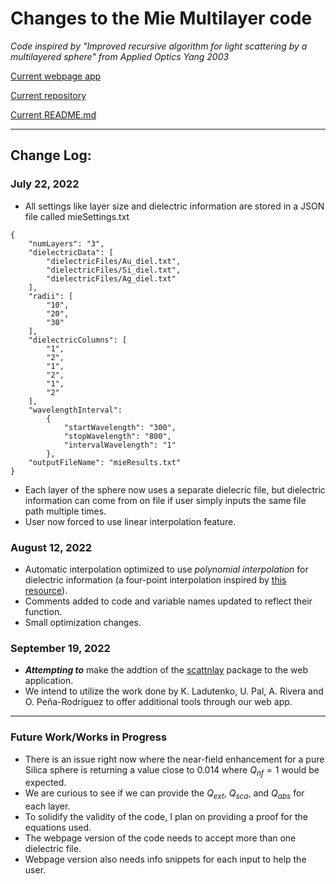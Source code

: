 # Changes to the Mie Multilayer code

*Code inspired by "Improved recursive algorithm for light scattering by a multilayered sphere" from Applied Optics Yang 2003*

[Current webpage app](http://ywangcomp.org/multilayer.html)

[Current repository](https://github.com/kombatEldridge/mieMultilayer/blob/194876399626b4e6be7a885a2d7a52cd65974582/mieMultilayer.py)

[Current README.md](https://kombateldridge.github.io/2022/07/22/Mie-Multilayer-Jupyter-Notebook.html)

---

## Change Log:

### July 22, 2022    

* All settings like layer size and dielectric information are stored in a JSON file called mieSettings.txt


```
{
    "numLayers": "3",
    "dielectricData": [
        "dielectricFiles/Au_diel.txt",
        "dielectricFiles/Si_diel.txt",
        "dielectricFiles/Ag_diel.txt"
    ],
    "radii": [
        "10",
        "20",
        "30"
    ],
    "dielectricColumns": [
        "1",
        "2",
        "1",
        "2",
        "1",
        "2"
    ],
    "wavelengthInterval": 
        {
            "startWavelength": "300",
            "stopWavelength": "800",
            "intervalWavelength": "1"
        },
    "outputFileName": "mieResults.txt"
}
```

* Each layer of the sphere now uses a separate dielecric file, but dielectric information can come from on file if user simply inputs the same file path multiple times.
* User now forced to use linear interpolation feature.

### August 12, 2022    

* Automatic interpolation optimized to use *polynomial interpolation* for dielectric information (a four-point interpolation inspired by [this resource](https://www.appstate.edu/~grayro/comphys/lecture4_11.pdf)).
* Comments added to code and variable names updated to reflect their function.
* Small optimization changes.

### September 19, 2022

* ***Attempting to*** make the addtion of the [scattnlay](https://github.com/ovidiopr/scattnlay) package to the web application.
* We intend to utilize the work done by K. Ladutenko, U. Pal, A. Rivera and O. Peña-Rodríguez to offer additional tools through our web app.

---

### Future Work/Works in Progress
    
* There is an issue right now where the near-field enhancement for a pure Silica sphere is returning a value close to $0.014$ where $Q_{nf}=1$ would be expected.
* We are curious to see if we can provide the $Q_{ext}$, $Q_{sca}$, and $Q_{abs}$ for each layer.
* To solidify the validity of the code, I plan on providing a proof for the equations used.
* The webpage version of the code needs to accept more than one dielectric file.
* Webpage version also needs info snippets for each input to help the user.